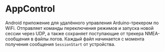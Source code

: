 # AppControl

Android приложение для удалённого управления Arduino-трекером по WiFi. Отправляет команды переключения режимов и запуска новой сессии через UDP, а также сохраняет поступающие от трекера NMEA-сообщения в файлы логов. Каждый файл начинается с момента получения сообщения `SessionStart` от устройства.
